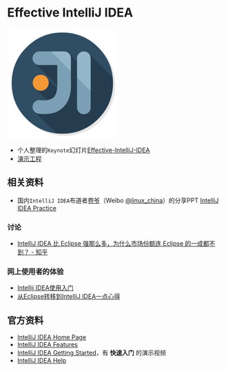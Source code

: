 Effective IntelliJ IDEA
============================================

![](resources/Intellij-Idea.png)

- 个人整理的`Keynote`幻灯片[Effective-IntelliJ-IDEA](Effective-IntelliJ-IDEA.key)
- [演示工程](demo-project)

​相关资料
------------------

- 国内`IntelliJ IDEA`布道者[卷爷](https://github.com/linux-china)（Weibo [@linux_china](http://weibo.com/linux2china)）的分享PPT [IntelliJ IDEA Practice](resources/IntelliJ-IDEA-Practice.ppt)

### 讨论

- [IntelliJ IDEA 比 Eclipse 强那么多，为什么市场份额连 Eclipse 的一成都不到？ - 知乎](http://www.zhihu.com/question/20450079)

### 网上使用者的体验

- [Intellij IDEA使用入门](http://blog.csdn.net/lcore/article/details/8957728)
- [从Eclipse转移到IntelliJ IDEA一点心得](http://www.ituring.com.cn/article/37792)

官方资料
-------------------

- [IntelliJ IDEA Home Page](https://www.jetbrains.com/idea/)
- [IntelliJ IDEA Features](https://www.jetbrains.com/idea/features/)
- [IntelliJ IDEA Getting Started](https://www.jetbrains.com/idea/documentation/)，有 **快速入门** 的演示视频  
- [IntelliJ IDEA Help](https://www.jetbrains.com/idea/help/intellij-idea.html)
